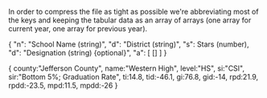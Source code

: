 In order to compress the file as tight as possible we're abbreviating most of the keys and keeping the tabular data as an array of arrays (one array for current year, one array for previous year).

{
    "n": "School Name (string)",
    "d": "District (string)",
    "s": Stars (number),
    "d": "Designation (string) {optional}",
    "a": [
        []
    ]
}



{
    county:"Jefferson County",
    name:"Western High",
    level:"HS",
    si:"CSI",
    sir:"Bottom 5%; Graduation Rate",
    ti:14.8,
    tid:-46.1,
    gi:76.8,
    gid:-14,
    rpd:21.9,
    rpdd:-23.5,
    mpd:11.5,
    mpdd:-26
}